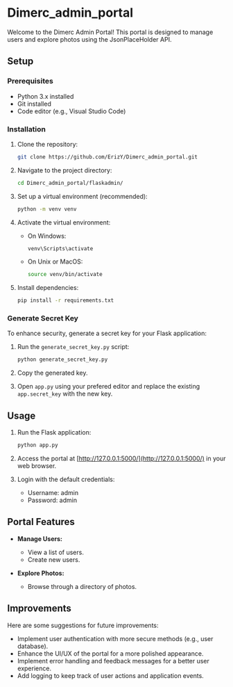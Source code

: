# Dimerc_admin_portal

Welcome to the Dimerc Admin Portal! This portal is designed to manage users and explore photos using the JsonPlaceHolder API.

## Setup

### Prerequisites

- Python 3.x installed
- Git installed
- Code editor (e.g., Visual Studio Code)

### Installation

1. Clone the repository:

    ```bash
    git clone https://github.com/ErizY/Dimerc_admin_portal.git
    ```

2. Navigate to the project directory:

    ```bash
    cd Dimerc_admin_portal/flaskadmin/
    ```

3. Set up a virtual environment (recommended):

    ```bash
    python -m venv venv
    ```

4. Activate the virtual environment:

    - On Windows:

        ```bash
        venv\Scripts\activate
        ```

    - On Unix or MacOS:

        ```bash
        source venv/bin/activate
        ```

5. Install dependencies:

    ```bash
    pip install -r requirements.txt
    ```

### Generate Secret Key

To enhance security, generate a secret key for your Flask application:

1. Run the `generate_secret_key.py` script:

    ```bash
    python generate_secret_key.py
    ```

2. Copy the generated key.

3. Open `app.py` using your prefered editor and replace the existing `app.secret_key` with the new key.

## Usage

1. Run the Flask application:

    ```bash
    python app.py
    ```

2. Access the portal at [http://127.0.0.1:5000/](http://127.0.0.1:5000/) in your web browser.

3. Login with the default credentials:

    - Username: admin
    - Password: admin

## Portal Features

- **Manage Users:**
  - View a list of users.
  - Create new users.

- **Explore Photos:**
  - Browse through a directory of photos.

## Improvements

Here are some suggestions for future improvements:

- Implement user authentication with more secure methods (e.g., user database).
- Enhance the UI/UX of the portal for a more polished appearance.
- Implement error handling and feedback messages for a better user experience.
- Add logging to keep track of user actions and application events.

